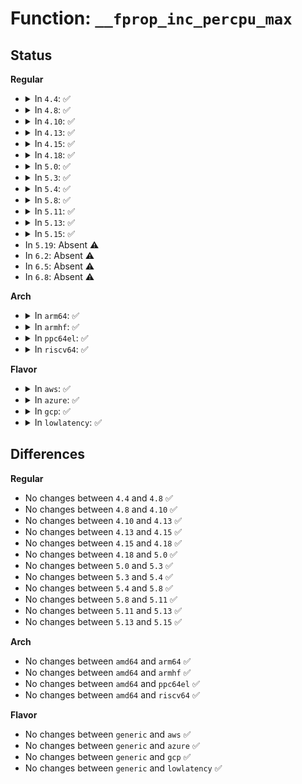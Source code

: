 # Function: <code>__fprop_inc_percpu_max</code>

## Status
<b>Regular</b>
<ul>
<li>
<details>
<summary>In <code>4.4</code>: ✅</summary>

```c
void __fprop_inc_percpu_max(struct fprop_global *p, struct fprop_local_percpu *pl, int max_frac);
```

**Collision:** Unique Global

**Inline:** No

**Transformation:** False

**Instances:**

```
In lib/flex_proportions.c (ffffffff813e9ac0)
Location: lib/flex_proportions.c:258
Inline: False
Direct callers:
  - mm/page-writeback.c:wb_domain_writeout_inc
```
**Symbols:**

```
ffffffff813e9ac0-ffffffff813e9b66: __fprop_inc_percpu_max (STB_GLOBAL)
```
</details>
</li>
<li>
<details>
<summary>In <code>4.8</code>: ✅</summary>

```c
void __fprop_inc_percpu_max(struct fprop_global *p, struct fprop_local_percpu *pl, int max_frac);
```

**Collision:** Unique Global

**Inline:** No

**Transformation:** False

**Instances:**

```
In lib/flex_proportions.c (ffffffff8142fea0)
Location: lib/flex_proportions.c:258
Inline: False
Direct callers:
  - mm/page-writeback.c:wb_domain_writeout_inc
```
**Symbols:**

```
ffffffff8142fea0-ffffffff8142ff46: __fprop_inc_percpu_max (STB_GLOBAL)
```
</details>
</li>
<li>
<details>
<summary>In <code>4.10</code>: ✅</summary>

```c
void __fprop_inc_percpu_max(struct fprop_global *p, struct fprop_local_percpu *pl, int max_frac);
```

**Collision:** Unique Global

**Inline:** No

**Transformation:** False

**Instances:**

```
In lib/flex_proportions.c (ffffffff8144c0d0)
Location: lib/flex_proportions.c:258
Inline: False
Direct callers:
  - mm/page-writeback.c:wb_domain_writeout_inc
```
**Symbols:**

```
ffffffff8144c0d0-ffffffff8144c176: __fprop_inc_percpu_max (STB_GLOBAL)
```
</details>
</li>
<li>
<details>
<summary>In <code>4.13</code>: ✅</summary>

```c
void __fprop_inc_percpu_max(struct fprop_global *p, struct fprop_local_percpu *pl, int max_frac);
```

**Collision:** Unique Global

**Inline:** No

**Transformation:** False

**Instances:**

```
In lib/flex_proportions.c (ffffffff818ec880)
Location: lib/flex_proportions.c:258
Inline: False
Direct callers:
  - mm/page-writeback.c:test_clear_page_writeback
  - mm/page-writeback.c:test_clear_page_writeback
  - mm/page-writeback.c:wb_writeout_inc
  - mm/page-writeback.c:wb_writeout_inc
```
**Symbols:**

```
ffffffff818ec880-ffffffff818ec926: __fprop_inc_percpu_max (STB_GLOBAL)
```
</details>
</li>
<li>
<details>
<summary>In <code>4.15</code>: ✅</summary>

```c
void __fprop_inc_percpu_max(struct fprop_global *p, struct fprop_local_percpu *pl, int max_frac);
```

**Collision:** Unique Global

**Inline:** No

**Transformation:** False

**Instances:**

```
In lib/flex_proportions.c (ffffffff81972850)
Location: lib/flex_proportions.c:259
Inline: False
Direct callers:
  - mm/page-writeback.c:test_clear_page_writeback
  - mm/page-writeback.c:test_clear_page_writeback
  - mm/page-writeback.c:wb_writeout_inc
  - mm/page-writeback.c:wb_writeout_inc
```
**Symbols:**

```
ffffffff81972850-ffffffff819728f6: __fprop_inc_percpu_max (STB_GLOBAL)
```
</details>
</li>
<li>
<details>
<summary>In <code>4.18</code>: ✅</summary>

```c
void __fprop_inc_percpu_max(struct fprop_global *p, struct fprop_local_percpu *pl, int max_frac);
```

**Collision:** Unique Global

**Inline:** No

**Transformation:** False

**Instances:**

```
In lib/flex_proportions.c (ffffffff819cec80)
Location: lib/flex_proportions.c:259
Inline: False
Direct callers:
  - mm/page-writeback.c:test_clear_page_writeback
  - mm/page-writeback.c:test_clear_page_writeback
  - mm/page-writeback.c:wb_writeout_inc
  - mm/page-writeback.c:wb_writeout_inc
```
**Symbols:**

```
ffffffff819cec80-ffffffff819ced26: __fprop_inc_percpu_max (STB_GLOBAL)
```
</details>
</li>
<li>
<details>
<summary>In <code>5.0</code>: ✅</summary>

```c
void __fprop_inc_percpu_max(struct fprop_global *p, struct fprop_local_percpu *pl, int max_frac);
```

**Collision:** Unique Global

**Inline:** No

**Transformation:** False

**Instances:**

```
In lib/flex_proportions.c (ffffffff81a08140)
Location: lib/flex_proportions.c:259
Inline: False
Direct callers:
  - mm/page-writeback.c:test_clear_page_writeback
  - mm/page-writeback.c:test_clear_page_writeback
  - mm/page-writeback.c:wb_writeout_inc
  - mm/page-writeback.c:wb_writeout_inc
```
**Symbols:**

```
ffffffff81a08140-ffffffff81a081e6: __fprop_inc_percpu_max (STB_GLOBAL)
```
</details>
</li>
<li>
<details>
<summary>In <code>5.3</code>: ✅</summary>

```c
void __fprop_inc_percpu_max(struct fprop_global *p, struct fprop_local_percpu *pl, int max_frac);
```

**Collision:** Unique Global

**Inline:** No

**Transformation:** False

**Instances:**

```
In lib/flex_proportions.c (ffffffff81a77a90)
Location: lib/flex_proportions.c:259
Inline: False
Direct callers:
  - mm/page-writeback.c:test_clear_page_writeback
  - mm/page-writeback.c:test_clear_page_writeback
  - mm/page-writeback.c:wb_writeout_inc
  - mm/page-writeback.c:wb_writeout_inc
```
**Symbols:**

```
ffffffff81a77a90-ffffffff81a77b35: __fprop_inc_percpu_max (STB_GLOBAL)
```
</details>
</li>
<li>
<details>
<summary>In <code>5.4</code>: ✅</summary>

```c
void __fprop_inc_percpu_max(struct fprop_global *p, struct fprop_local_percpu *pl, int max_frac);
```

**Collision:** Unique Global

**Inline:** No

**Transformation:** False

**Instances:**

```
In lib/flex_proportions.c (ffffffff81aaee80)
Location: lib/flex_proportions.c:259
Inline: False
Direct callers:
  - mm/page-writeback.c:test_clear_page_writeback
  - mm/page-writeback.c:test_clear_page_writeback
  - mm/page-writeback.c:wb_writeout_inc
  - mm/page-writeback.c:wb_writeout_inc
```
**Symbols:**

```
ffffffff81aaee80-ffffffff81aaef25: __fprop_inc_percpu_max (STB_GLOBAL)
```
</details>
</li>
<li>
<details>
<summary>In <code>5.8</code>: ✅</summary>

```c
void __fprop_inc_percpu_max(struct fprop_global *p, struct fprop_local_percpu *pl, int max_frac);
```

**Collision:** Unique Global

**Inline:** No

**Transformation:** False

**Instances:**

```
In lib/flex_proportions.c (ffffffff815e8bf0)
Location: lib/flex_proportions.c:259
Inline: False
Direct callers:
  - mm/page-writeback.c:test_clear_page_writeback
  - mm/page-writeback.c:test_clear_page_writeback
  - mm/page-writeback.c:wb_writeout_inc
  - mm/page-writeback.c:wb_writeout_inc
```
**Symbols:**

```
ffffffff815e8bf0-ffffffff815e8c60: __fprop_inc_percpu_max (STB_GLOBAL)
```
</details>
</li>
<li>
<details>
<summary>In <code>5.11</code>: ✅</summary>

```c
void __fprop_inc_percpu_max(struct fprop_global *p, struct fprop_local_percpu *pl, int max_frac);
```

**Collision:** Unique Global

**Inline:** No

**Transformation:** False

**Instances:**

```
In lib/flex_proportions.c (ffffffff8160dca0)
Location: lib/flex_proportions.c:259
Inline: False
Direct callers:
  - mm/page-writeback.c:test_clear_page_writeback
  - mm/page-writeback.c:test_clear_page_writeback
  - mm/page-writeback.c:wb_writeout_inc
  - mm/page-writeback.c:wb_writeout_inc
```
**Symbols:**

```
ffffffff8160dca0-ffffffff8160dd10: __fprop_inc_percpu_max (STB_GLOBAL)
```
</details>
</li>
<li>
<details>
<summary>In <code>5.13</code>: ✅</summary>

```c
void __fprop_inc_percpu_max(struct fprop_global *p, struct fprop_local_percpu *pl, int max_frac);
```

**Collision:** Unique Global

**Inline:** No

**Transformation:** False

**Instances:**

```
In lib/flex_proportions.c (ffffffff815f13f0)
Location: lib/flex_proportions.c:259
Inline: False
Direct callers:
  - mm/page-writeback.c:test_clear_page_writeback
  - mm/page-writeback.c:test_clear_page_writeback
  - mm/page-writeback.c:wb_writeout_inc
  - mm/page-writeback.c:wb_writeout_inc
```
**Symbols:**

```
ffffffff815f13f0-ffffffff815f1460: __fprop_inc_percpu_max (STB_GLOBAL)
```
</details>
</li>
<li>
<details>
<summary>In <code>5.15</code>: ✅</summary>

```c
void __fprop_inc_percpu_max(struct fprop_global *p, struct fprop_local_percpu *pl, int max_frac);
```

**Collision:** Unique Global

**Inline:** No

**Transformation:** False

**Instances:**

```
In lib/flex_proportions.c (ffffffff8165e560)
Location: lib/flex_proportions.c:259
Inline: False
Direct callers:
  - mm/page-writeback.c:test_clear_page_writeback
  - mm/page-writeback.c:test_clear_page_writeback
  - mm/page-writeback.c:wb_writeout_inc
  - mm/page-writeback.c:wb_writeout_inc
```
**Symbols:**

```
ffffffff8165e560-ffffffff8165e5d0: __fprop_inc_percpu_max (STB_GLOBAL)
```
</details>
</li>
<li>
In <code>5.19</code>: Absent ⚠️
</li>
<li>
In <code>6.2</code>: Absent ⚠️
</li>
<li>
In <code>6.5</code>: Absent ⚠️
</li>
<li>
In <code>6.8</code>: Absent ⚠️
</li>
</ul>
<b>Arch</b>
<ul>
<li>
<details>
<summary>In <code>arm64</code>: ✅</summary>

```c
void __fprop_inc_percpu_max(struct fprop_global *p, struct fprop_local_percpu *pl, int max_frac);
```

**Collision:** Unique Global

**Inline:** No

**Transformation:** False

**Instances:**

```
In lib/flex_proportions.c (ffff800010d88618)
Location: lib/flex_proportions.c:259
Inline: False
Direct callers:
  - mm/page-writeback.c:test_clear_page_writeback
  - mm/page-writeback.c:test_clear_page_writeback
  - mm/page-writeback.c:wb_writeout_inc
  - mm/page-writeback.c:wb_writeout_inc
```
**Symbols:**

```
ffff800010d88618-ffff800010d886dc: __fprop_inc_percpu_max (STB_GLOBAL)
```
</details>
</li>
<li>
<details>
<summary>In <code>armhf</code>: ✅</summary>

```c
void __fprop_inc_percpu_max(struct fprop_global *p, struct fprop_local_percpu *pl, int max_frac);
```

**Collision:** Unique Global

**Inline:** No

**Transformation:** False

**Instances:**

```
In lib/flex_proportions.c (c0e8348c)
Location: lib/flex_proportions.c:259
Inline: False
Direct callers:
  - mm/page-writeback.c:test_clear_page_writeback
  - mm/page-writeback.c:test_clear_page_writeback
  - mm/page-writeback.c:wb_writeout_inc
  - mm/page-writeback.c:wb_writeout_inc
```
**Symbols:**

```
c0e8348c-c0e8357c: __fprop_inc_percpu_max (STB_GLOBAL)
```
</details>
</li>
<li>
<details>
<summary>In <code>ppc64el</code>: ✅</summary>

```c
void __fprop_inc_percpu_max(struct fprop_global *p, struct fprop_local_percpu *pl, int max_frac);
```

**Collision:** Unique Global

**Inline:** No

**Transformation:** False

**Instances:**

```
In lib/flex_proportions.c (c000000000ec8d40)
Location: lib/flex_proportions.c:259
Inline: False
Direct callers:
  - mm/page-writeback.c:test_clear_page_writeback
  - mm/page-writeback.c:test_clear_page_writeback
  - mm/page-writeback.c:wb_writeout_inc
  - mm/page-writeback.c:wb_writeout_inc
```
**Symbols:**

```
c000000000ec8d40-c000000000ec8e30: __fprop_inc_percpu_max (STB_GLOBAL)
```
</details>
</li>
<li>
<details>
<summary>In <code>riscv64</code>: ✅</summary>

```c
void __fprop_inc_percpu_max(struct fprop_global *p, struct fprop_local_percpu *pl, int max_frac);
```

**Collision:** Unique Global

**Inline:** No

**Transformation:** False

**Instances:**

```
In lib/flex_proportions.c (ffffffe0008b2670)
Location: lib/flex_proportions.c:259
Inline: False
Direct callers:
  - mm/page-writeback.c:test_clear_page_writeback
  - mm/page-writeback.c:test_clear_page_writeback
  - mm/page-writeback.c:wb_writeout_inc
  - mm/page-writeback.c:wb_writeout_inc
```
**Symbols:**

```
ffffffe0008b2670-ffffffe0008b2736: __fprop_inc_percpu_max (STB_GLOBAL)
```
</details>
</li>
</ul>
<b>Flavor</b>
<ul>
<li>
<details>
<summary>In <code>aws</code>: ✅</summary>

```c
void __fprop_inc_percpu_max(struct fprop_global *p, struct fprop_local_percpu *pl, int max_frac);
```

**Collision:** Unique Global

**Inline:** No

**Transformation:** False

**Instances:**

```
In lib/flex_proportions.c (ffffffff81a4dcd0)
Location: lib/flex_proportions.c:259
Inline: False
Direct callers:
  - mm/page-writeback.c:test_clear_page_writeback
  - mm/page-writeback.c:test_clear_page_writeback
  - mm/page-writeback.c:wb_writeout_inc
  - mm/page-writeback.c:wb_writeout_inc
```
**Symbols:**

```
ffffffff81a4dcd0-ffffffff81a4dd75: __fprop_inc_percpu_max (STB_GLOBAL)
```
</details>
</li>
<li>
<details>
<summary>In <code>azure</code>: ✅</summary>

```c
void __fprop_inc_percpu_max(struct fprop_global *p, struct fprop_local_percpu *pl, int max_frac);
```

**Collision:** Unique Global

**Inline:** No

**Transformation:** False

**Instances:**

```
In lib/flex_proportions.c (ffffffff81a0adc0)
Location: lib/flex_proportions.c:259
Inline: False
Direct callers:
  - mm/page-writeback.c:test_clear_page_writeback
  - mm/page-writeback.c:test_clear_page_writeback
  - mm/page-writeback.c:wb_writeout_inc
  - mm/page-writeback.c:wb_writeout_inc
```
**Symbols:**

```
ffffffff81a0adc0-ffffffff81a0ae65: __fprop_inc_percpu_max (STB_GLOBAL)
```
</details>
</li>
<li>
<details>
<summary>In <code>gcp</code>: ✅</summary>

```c
void __fprop_inc_percpu_max(struct fprop_global *p, struct fprop_local_percpu *pl, int max_frac);
```

**Collision:** Unique Global

**Inline:** No

**Transformation:** False

**Instances:**

```
In lib/flex_proportions.c (ffffffff81aba0c0)
Location: lib/flex_proportions.c:259
Inline: False
Direct callers:
  - mm/page-writeback.c:test_clear_page_writeback
  - mm/page-writeback.c:test_clear_page_writeback
  - mm/page-writeback.c:wb_writeout_inc
  - mm/page-writeback.c:wb_writeout_inc
```
**Symbols:**

```
ffffffff81aba0c0-ffffffff81aba165: __fprop_inc_percpu_max (STB_GLOBAL)
```
</details>
</li>
<li>
<details>
<summary>In <code>lowlatency</code>: ✅</summary>

```c
void __fprop_inc_percpu_max(struct fprop_global *p, struct fprop_local_percpu *pl, int max_frac);
```

**Collision:** Unique Global

**Inline:** No

**Transformation:** False

**Instances:**

```
In lib/flex_proportions.c (ffffffff81ac6510)
Location: lib/flex_proportions.c:259
Inline: False
Direct callers:
  - mm/page-writeback.c:test_clear_page_writeback
  - mm/page-writeback.c:test_clear_page_writeback
  - mm/page-writeback.c:wb_writeout_inc
  - mm/page-writeback.c:wb_writeout_inc
```
**Symbols:**

```
ffffffff81ac6510-ffffffff81ac65b5: __fprop_inc_percpu_max (STB_GLOBAL)
```
</details>
</li>
</ul>

## Differences
<b>Regular</b>
<ul>
<li>
No changes between <code>4.4</code> and <code>4.8</code> ✅
</li>
<li>
No changes between <code>4.8</code> and <code>4.10</code> ✅
</li>
<li>
No changes between <code>4.10</code> and <code>4.13</code> ✅
</li>
<li>
No changes between <code>4.13</code> and <code>4.15</code> ✅
</li>
<li>
No changes between <code>4.15</code> and <code>4.18</code> ✅
</li>
<li>
No changes between <code>4.18</code> and <code>5.0</code> ✅
</li>
<li>
No changes between <code>5.0</code> and <code>5.3</code> ✅
</li>
<li>
No changes between <code>5.3</code> and <code>5.4</code> ✅
</li>
<li>
No changes between <code>5.4</code> and <code>5.8</code> ✅
</li>
<li>
No changes between <code>5.8</code> and <code>5.11</code> ✅
</li>
<li>
No changes between <code>5.11</code> and <code>5.13</code> ✅
</li>
<li>
No changes between <code>5.13</code> and <code>5.15</code> ✅
</li>
</ul>
<b>Arch</b>
<ul>
<li>
No changes between <code>amd64</code> and <code>arm64</code> ✅
</li>
<li>
No changes between <code>amd64</code> and <code>armhf</code> ✅
</li>
<li>
No changes between <code>amd64</code> and <code>ppc64el</code> ✅
</li>
<li>
No changes between <code>amd64</code> and <code>riscv64</code> ✅
</li>
</ul>
<b>Flavor</b>
<ul>
<li>
No changes between <code>generic</code> and <code>aws</code> ✅
</li>
<li>
No changes between <code>generic</code> and <code>azure</code> ✅
</li>
<li>
No changes between <code>generic</code> and <code>gcp</code> ✅
</li>
<li>
No changes between <code>generic</code> and <code>lowlatency</code> ✅
</li>
</ul>
